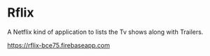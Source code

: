 # Rflix
A Netflix kind of application to lists the Tv shows along with Trailers.

https://rflix-bce75.firebaseapp.com
